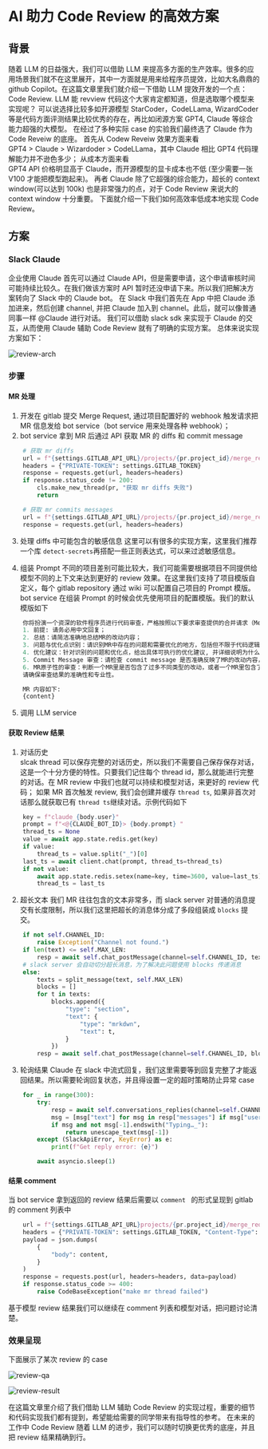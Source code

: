 # AI 助力 Code Review 的高效方案

## 背景
随着 LLM 的日益强大，我们可以借助 LLM 来提高多方面的生产效率。很多的应用场景我们就不在这里展开，其中一方面就是用来给程序员提效，比如大名鼎鼎的 github Copilot。在这篇文章里我们就介绍一下借助 LLM 提效开发的一个点：Code Review.  LLM 能 revview 代码这个大家肯定都知道，但是选取哪个模型来实现呢？
可以说选择比较多如开源模型 StarCoder，CodeLLama, WizardCoder 等是代码方面评测结果比较优秀的存在，再比如闭源方案 GPT4, Claude 等综合能力超强的大模型。 
在经过了多种实际 case 的实验我们最终选了 Claude 作为 Code Reveiw 的底座。
首先从 Codew Reveiw 效果方面来看  
GPT4 > Claude > Wizardoder > CodeLLama，其中 Claude 相比 GPT4 代码理解能力并不逊色多少；
从成本方面来看     
GPT4 API 价格明显高于 Claude，而开源模型的显卡成本也不低 (至少需要一张 V100 才能把模型跑起来)。
再者 Claude 除了它超强的综合能力，超长的 context window(可以达到 100k) 也是非常强力的点，对于 Code Review 来说大的 context window 十分重要。
下面就介绍一下我们如何高效率低成本地实现 Code Review。

## 方案

### Slack Claude 
企业使用 Claude 首先可以通过 Claude API，但是需要申请，这个申请审核时间可能持续比较久。在我们做该方案时 API 暂时还没申请下来。所以我们把解决方案转向了 Slack 中的 Claude bot。
在 Slack 中我们首先在 App 中把 Claude 添加进来，然后创建 channel, 并把 Claude 加入到 channel。此后，就可以像普通同事一样 @Claude 进行对话。
我们可以借助 slack sdk 来实现于  Claude 的交互，从而使用 Claude 辅助 Code Review 就有了明确的实现方案。
总体来说实现方案如下：

![review-arch](https://pics.lxkaka.wang/review-arch.jpeg)

### 步骤
#### MR 处理
1. 开发在 gitlab 提交 Merge Request, 通过项目配置好的 webhook 触发请求把 MR 信息发给 bot service（bot service 用来处理各种 webhook）；
2. bot service 拿到 MR 后通过 API 获取 MR 的 diffs 和 commit message
```python
    # 获取 mr diffs
    url = f"{settings.GITLAB_API_URL}/projects/{pr.project_id}/merge_requests/{pr.iid}/diffs"
    headers = {"PRIVATE-TOKEN": settings.GITLAB_TOKEN}
    response = requests.get(url, headers=headers)
    if response.status_code != 200:
        cls.make_new_thread(pr, "获取 mr diffs 失败")
        return

    # 获取 mr commits messages
    url = f"{settings.GITLAB_API_URL}/projects/{pr.project_id}/merge_requests/{pr.iid}/commits"
    response = requests.get(url, headers=headers)
```
3. 处理 diffs 中可能包含的敏感信息
这里可以有很多的实现方案，这里我们推荐一个库 `detect-secrets`再搭配一些正则表达式，可以来过滤敏感信息。

4.  组装 Prompt
不同的项目差别可能比较大，我们可能需要根据项目不同提供给模型不同的上下文来达到更好的 review 效果。在这里我们支持了项目模版自定义，每个 gitlab repository 通过 wiki 可以配置自己项目的 Prompt 模版。
bot service 在组装 Prompt 的时候会优先使用项目的配置模版。我们的默认模版如下
```python
    你将扮演一个资深的软件程序员进行代码审查，严格按照以下要求审查提供的合并请求（Merge Request, MR）内容。给出审查结果：
    1. 前提: 请务必用中文回复；
    2. 总结：请简洁准确地总结MR的改动内容；
    3. 问题与优化点识别：请识别MR中存在的问题和需要优化的地方，包括但不限于代码逻辑、代码风格、命名规范、拼写错误、性能和错误处理等；
    4. 优化建议：针对识别的问题和优化点，给出具体可执行的优化建议, 并详细说明为什么要这么改, 如果建议涉及代码改动，请直接提供优化后的代码；
    5. Commit Message 审查：请检查 commit message 是否准确反映了MR的改动内容，如果存在不一致，必须指出；
    6. MR原子性的审查：判断一个MR里是否包含了过多不同类型的改动，或者一个MR里包含了多个commit，如果有请指出。
    请确保审查结果的准确性和专业性。

    MR 内容如下:
    {content}
```
5. 调用 LLM service 
#### 获取 Review 结果
1. 对话历史   
slcak thread 可以保存完整的对话历史，所以我们不需要自己保存保存对话，这是一个十分方便的特性。只要我们记住每个 thread id，那么就能进行完整的对话。在 MR review 中我们也就可以持续和模型对话，来更好的 review 代码；
如果 MR 首次触发 review, 我们会创建并缓存 `thread ts`, 如果非首次对话那么就获取已有 `thread ts`继续对话。示例代码如下
```python
    key = f"claude_{body.user}"
    prompt = f"<@{CLAUDE_BOT_ID}> {body.prompt} "
    thread_ts = None
    value = await app.state.redis.get(key)
    if value:
        thread_ts = value.split("_")[0]
    last_ts = await client.chat(prompt, thread_ts=thread_ts)
    if not value:
        await app.state.redis.setex(name=key, time=3600, value=last_ts)
        thread_ts = last_ts
```
2. 超长文本
我们 MR 往往包含的文本非常多，而 slack server 对普通的消息提交有长度限制，所以我们这里把超长的消息体分成了多段组装成 `blocks` 提交。
```python
    if not self.CHANNEL_ID:
        raise Exception("Channel not found.")
    if len(text) <= self.MAX_LEN:
        resp = await self.chat_postMessage(channel=self.CHANNEL_ID, text=text, thread_ts=thread_ts)
    # slack server 会自动切分超长消息，为了解决此问题使用 blocks 传递消息
    else:
        texts = split_message(text, self.MAX_LEN)
        blocks = []
        for t in texts:
            blocks.append({
                "type": "section",
                "text": {
                    "type": "mrkdwn",
                    "text": t,
                }
            })
        resp = await self.chat_postMessage(channel=self.CHANNEL_ID, blocks=blocks, thread_ts=thread_ts)
```
3. 轮询结果
Claude 在 slack 中流式回复，我们这里需要等到回复完整了才能返回结果。所以需要轮询回复状态，并且得设置一定的超时策略防止异常 case
```python
    for _ in range(300):
        try:
            resp = await self.conversations_replies(channel=self.CHANNEL_ID, ts=thread_ts, oldest=last_ts, limit=1)
            msg = [msg["text"] for msg in resp["messages"] if msg["user"] == CLAUDE_BOT_ID]
            if msg and not msg[-1].endswith("Typing…_"):
                return unescape_text(msg[-1])
        except (SlackApiError, KeyError) as e:
            print(f"Get reply error: {e}")

        await asyncio.sleep(1)
```

####  结果 comment
当 bot service 拿到返回的 review 结果后需要以 `comment ` 的形式呈现到 gitlab 的 comment 列表中
```python
    url = f"{settings.GITLAB_API_URL}projects/{pr.project_id}/merge_requests/{pr.iid}/discussions"
    headers = {"PRIVATE-TOKEN": settings.GITLAB_TOKEN, "Content-Type": "application/json"}
    payload = json.dumps(
        {
            "body": content,
        }
    )
    response = requests.post(url, headers=headers, data=payload)
    if response.status_code >= 400:
        raise CodeBaseException("make mr thread failed")
```
基于模型 review 结果我们可以继续在 comment 列表和模型对话，把问题讨论清楚。

### 效果呈现
下面展示了某次 review 的 case 

![review-qa](https://pics.lxkaka.wang/reviw-qa.jpeg)

![review-result](https://pics.lxkaka.wang/review_result.jpeg)

在这篇文章里介绍了我们借助  LLM 辅助 Code Review 的实现过程，重要的细节和代码实现我们都有提到，希望能给需要的同学带来有指导性的参考。
在未来的工作中 Code Review 随着 LLM 的进步，我们可以随时切换更优秀的底座，并且把 review 结果精确到行。

